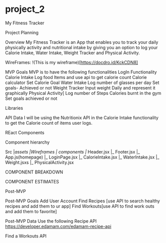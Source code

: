 # project_2
My Fitness Tracker

Project Planning

Overview
My Fitness Tracker is an App that enables you to track your daily physically activity and nutritional intake by giving you an option to log your Calorie Intake, Water Intake, Weight Tracker and Physical Activity.

WireFrames:
!(This is my wireframe)[https://docdro.id/KckCDN8]

MVP
Goals
MVP is to have the following functionalities 
LogIn Functionality 
Calorie Intake
Log food Items and use api to get calorie count
Calorie calculator
Set Calorie Goal
Water Intake
Log number of glasses per day 
Set goals- Achieved or not
Weight Tracker
Input weight Daily and represent it graphically
Physical Activity[
Log number of Steps 
Calories burnt in the gym 
Set goals achieved or not

Libraries





API Data
I will be using the Nutritionix API in the Calorie Intake functionality to get the Calorie count of items user logs. 


REact Components

Component hierarchy

Src 
|_assets
	|_Wireframes
|_ components
	|_ Header.jsx
	|_ Footer.jsx
	|_ App.js(homepage)
	|_ LoginPage.jsx
	|_ CalorieIntake.jsx
	|_ WaterIntake.jsx
	|_ Weight.jsxs
	|_ PhysicalActivity.jsx

COMPONENT BREAKDOWN





COMPONENT ESTIMATES


Post-MVP


Post-MVP Goals
Add User Account
Find Recipes [use API to search healthy recipes and add them to ur app]
Find Workouts[use API to find work outs and add them to favorite]

Post-MVP Data
Use the following Recipe API
https://developer.edamam.com/edamam-recipe-api

Find a Workouts API


